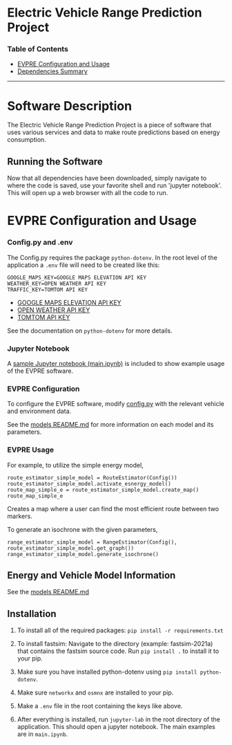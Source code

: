 # Electric Vehicle Range Prediction Project
### Table of Contents

- [EVPRE Configuration and Usage](#EVPRE-Configuration-and-Usage)
- [Dependencies Summary](https://github.com/DIRECTLab/EVPRE/blob/development/docs/Dependencies.md)
---

# Software Description
The Electric Vehicle Range Prediction Project is a piece of software that uses various services and data to make route predictions based on energy consumption.




## Running the Software
Now that all dependencies have been downloaded, simply navigate to where the code is saved, use your favorite shell and run 'jupyter notebook'.  This will open up a web browser with all the code to run.




# EVPRE Configuration and Usage

### Config.py and .env
The Config.py requires the package `python-dotenv`. In the root level of the application a `.env` file will need to be created like this:
```
GOOGLE_MAPS_KEY=GOOGLE MAPS ELEVATION API KEY
WEATHER_KEY=OPEN WEATHER API KEY
TRAFFIC_KEY=TOMTOM API KEY

```
- [GOOGLE MAPS ELEVATION API KEY](https://developers.google.com/maps/documentation/elevation/get-api-key)
- [OPEN WEATHER API KEY](https://openweathermap.org/api)
- [TOMTOM API KEY](https://developer.tomtom.com/traffic-api/documentation/product-information/introduction)

See the documentation on `python-dotenv` for more details.

### Jupyter Notebook

A [sample Jupyter notebook (main.ipynb)](main.ipynb) is included to show example usage of the EVPRE software.

### EVPRE Configuration

To configure the EVPRE software, modify [config.py](config.py) with the relevant vehicle and environment data.

See the [models README.md](route_estimator/models/README.md) for more information on each model and its parameters.

### EVPRE Usage

For example, to utilize the simple energy model,

```
route_estimator_simple_model = RouteEstimator(Config())
route_estimator_simple_model.activate_esnergy_model()
route_map_simple_e = route_estimator_simple_model.create_map()
route_map_simple_e
```

Creates a map where a user can find the most efficient route between two markers.

To generate an isochrone with the given parameters,

```
range_estimator_simple_model = RangeEstimator(Config(), route_estimator_simple_model.get_graph())
range_estimator_simple_model.generate_isochrone()
```

## Energy and Vehicle Model Information
See the [models README.md](route_estimator/models/README.md)

## Installation

1. To install all of the required packages:
`pip install -r requirements.txt`

2. To install fastsim:
Navigate to the directory (example: fastsim-2021a) that contains the fastsim source code. Run `pip install .` to install it to your pip.

3. Make sure you have installed python-dotenv using `pip install python-dotenv`.

4. Make sure `networkx` and `osmnx` are installed to your pip. 

5. Make a `.env` file in the root containing the keys like above. 

6. After everything is installed, run `jupyter-lab` in the root directory of the application. This should open a jupyter notebook. The main examples are in `main.ipynb`.
